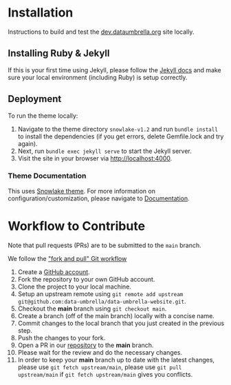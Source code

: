 # Installation
Instructions to build and test the [dev.dataumbrella.org](https://dev.dataumbrella.org/) site locally.

## Installing Ruby & Jekyll
If this is your first time using Jekyll, please follow the [Jekyll docs](https://jekyllrb.com/docs/installation/) and make sure your local environment (including Ruby) is setup correctly.

## Deployment
To run the theme locally:
1. Navigate to the theme directory `snowlake-v1.2` and run `bundle install` to install the dependencies (if you get errors, delete Gemfile.lock and try again). 
2. Next, run `bundle exec jekyll serve` to start the Jekyll server.
3. Visit the site in your browser via [http://localhost:4000](http://localhost:4000).


### Theme Documentation
This uses [Snowlake theme](https://jekyllthemes.io/theme/snowlake-website-jekyll-theme). For more information on configuration/customization, please navigate to [Documentation](https://github.com/data-umbrella/data-umbrella-website/tree/main/Documentation).

# Workflow to Contribute

Note that pull requests (PRs) are to be submitted to the `main` branch.

We follow the ["fork and pull" Git workflow](https://github.com/susam/gitpr)
1. Create a [GitHub account](https://github.com/).  
2. Fork the repository to your own GitHub account.
3. Clone the project to your local machine.
4. Setup an upstream remote using `git remote add upstream git@github.com:data-umbrella/data-umbrella-website.git`.
5. Checkout the **main** branch using `git checkout main`.
6. Create a branch (off of the main branch) locally with a concise name.
7. Commit changes to the local branch that you just created in the previous step.
8. Push the changes to your fork.
9. Open a PR in our [repository](https://github.com/data-umbrella/data-umbrella-website) to the **main** branch.
10. Please wait for the review and do the necessary changes.
11. In order to keep your **main** branch up to date with the latest changes, please use `git fetch upstream/main`, please use `git pull upstream/main` if `git fetch upstream/main` gives you conflicts.

